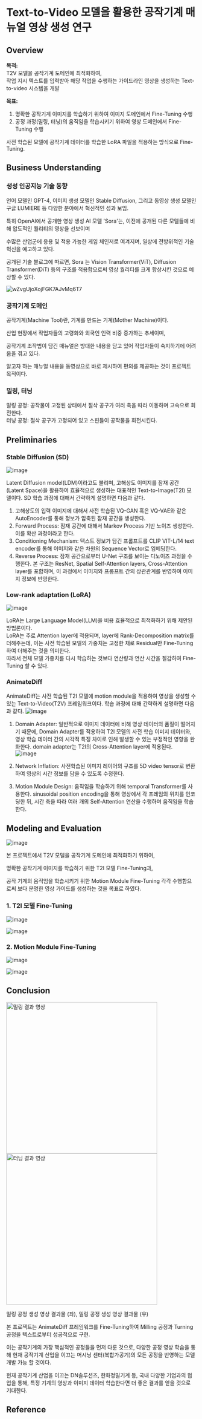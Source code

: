 # Text-to-Video 모델을 활용한 공작기계 매뉴얼 영상 생성 연구
## Overview
**목적:** <br>
T2V 모델을 공작기계 도메인에 최적화하여, <br>
작업 지시 텍스트를 입력받아 해당 작업을 수행하는 가이드라인 영상을 생성하는 Text-to-video 시스템을 개발<br>

**목표:**
1. 명확한 공작기계 이미지를 학습하기 위하여 이미지 도메인에서 Fine-Tuning 수행
2. 공정 과정(밀링, 터닝)의 움직임을 학습시키기 위하여 영상 도메인에서 Fine-Tuning 수행<br>

사전 학습된 모델에 공작기계 데이터를 학습한 LoRA 파일을 적용하는 방식으로 Fine-Tuning.

## Business Understanding
### 생성 인공지능 기술 동향

언어 모델인 GPT-4, 이미지 생성 모델인 Stable Diffusion, 그리고 동영상 생성 모델인 구글 LUMIERE 등 다양한 분야에서 혁신적인 성과 보임.

특히 OpenAI에서 공개한 영상 생성 AI 모델 'Sora'는, 이전에 공개된 다른 모델들에 비해 압도적인 퀄리티의 영상을 선보이며

수많은 산업군에 응용 및 적용 가능한 게임 체인저로 여겨지며, 일상에 전방위적인 기술 혁신을 예고하고 있다.

공개된 기술 블로그에 따르면, Sora 는 Vision Transformer(ViT), Diffusion Transformer(DiT) 등의 구조를 적용함으로써 영상 퀄리티를 크게 향상시킨 것으로 예상할 수 있다.

![wZvgUjoXojFGK7AJvMq6T7](https://github.com/kosonkh7/T2V-Machine-tool-Fine-Tuning/assets/83086978/d952c6d9-5812-4b8e-880b-8db87e9e5f68)

### 공작기계 도메인

공작기계(Machine Tool)란, 기계를 만드는 기계(Mother Machine)이다.

산업 현장에서 작업자들의 고령화와 외국인 인력 비중 증가하는 추세이며, 

공작기계 조작법이 담긴 매뉴얼은 방대한 내용을 담고 있어 작업자들이 숙지하기에 어려움을 겪고 있다.

알고자 하는 매뉴얼 내용을 동영상으로 바로 제시하여 편의를 제공하는 것이 프로젝트 목적이다.

### 밀링, 터닝

밀링 공정: 공작물이 고정된 상태에서 절삭 공구가 여러 축을 따라 이동하며 고속으로 회전한다.<br>
터닝 공정: 절삭 공구가 고정되어 있고 스핀들이 공작물을 회전시킨다.


## Preliminaries
### Stable Diffusion (SD)
![image](https://github.com/kosonkh7/T2V-Machine-tool-Fine-Tuning/assets/83086978/7f5c5b16-6b8f-4c4f-8b8f-5b8b20346989)

Latent Diffusion model(LDM)이라고도 불리며, 고해상도 이미지를 잠재 공간(Latent Space)을 활용하여 효율적으로 생성하는 대표적인 Text-to-Image(T2I) 모델이다. SD 학습 과정에 대해서 간략하게 설명하면 다음과 같다.

1. 고해상도의 입력 이미지에 대해서 사전 학습된 VQ-GAN 혹은 VQ-VAE와 같은 AutoEncoder를 통해 정보가 압축된 잠재 공간을 생성한다.
2. Forward Process: 잠재 공간에 대해서 Markov Process 기반 노이즈 생성한다. 이를 확산 과정이라고 한다.
3. Conditioning Mechanism: 텍스트 정보가 담긴 프롬프트를 CLIP VIT-L/14 text encoder를 통해 이미지와 같은 차원의 Sequence Vector로 임베딩한다.
4. Reverse Process: 잠재 공간으로부터 U-Net 구조를 보이는 디노이즈 과정을 수행한다. 본 구조는 ResNet, Spatial Self-Attention layers, Cross-Attention layer를 포함하며, 이 과정에서 이미지와 프롬프트 간의 상관관계를 반영하여 이미지 정보에 반영한다.

### Low-rank adaptation (LoRA)
![image](https://github.com/kosonkh7/T2V-Machine-tool-Fine-Tuning/assets/83086978/b76c0f6d-84d0-4cb3-97d2-2f7f16769d70)

LoRA는 Large Language Model(LLM)을 비용 효율적으로 최적화하기 위해 제안된 방법론이다. <br>
LoRA는 주로 Attention layer에 적용되며, layer에 Rank-Decomposition matrix를 더해주는데, 이는 사전 학습된 모델의 가중치는 고정한 채로 Residual만 Fine-Tuning하여 더해주는 것을 의미한다. <br>
따라서 전체 모델 가중치를 다시 학습하는 것보다 연산량과 연산 시간을 절감하여 Fine-Tuning 할 수 있다.<br>

### AnimateDiff
AnimateDiff는 사전 학습된 T2I 모델에 motion module을 적용하여 영상을 생성할 수 있는 Text-to-Video(T2V) 프레임워크이다. 학습 과정에 대해 간략하게 설명하면 다음과 같다.
![image](https://github.com/kosonkh7/T2V-Machine-tool-Fine-Tuning/assets/83086978/355ba493-c2cb-4b97-bcee-8dc028271683)

1. Domain Adapter: 일반적으로 이미지 데이터에 비해 영상 데이터의 품질이 떨어지기 때문에, Domain Adapter를 적용하여 T2I 모델의 사전 학습 이미지 데이터와, 영상 학습 데이터 간의 시각적 특징 차이로 인해 발생할 수 있는 부정적인 영향을 완화한다. domain adapter는 T2I의 Cross-Attention layer에 적용된다. <br>
 ![image](https://github.com/kosonkh7/T2V-Machine-tool-Fine-Tuning/assets/83086978/03d47f95-94f4-4c21-9ece-c85fa3c511c6)

2. Network Inflation: 사전학습된 이미지 레이어의 구조를 5D video tensor로 변환하여 영상의 시간 정보를 담을 수 있도록 수정한다.<br>
3. Motion Module Design: 움직임을 학습하기 위해 temporal Transformer를 사용한다. sinusoidal position encoding을 통해 영상에서 각 프레임의 위치를 인코딩한 뒤, 시간 축을 따라 여러 개의 Self-Attention 연산을 수행하며 움직임을 학습한다.<br>


## Modeling and Evaluation
![image](https://github.com/kosonkh7/T2V-Machine-tool-Fine-Tuning/assets/83086978/b9a64368-f671-4a1b-8b17-de5ac8fdf74f)

본 프로젝트에서 T2V 모델을 공작기계 도메인에 최적화하기 위하여, <br>

명확한 공작기계 이미지를 학습하기 위한 T2I 모델 Fine-Tuning과, <br>

공작 기계의 움직임을 학습시키기 위한 Motion Module Fine-Tuning 각각 수행함으로써 보다 분명한 영상 가이드를 생성하는 것을 목표로 하였다.

### 1. T2I 모델 Fine-Tuning
![image](https://github.com/kosonkh7/T2V-Machine-tool-Fine-Tuning/assets/83086978/0f9ecddf-1971-4b29-91d5-2ccef8131e90)

![image](https://github.com/kosonkh7/T2V-Machine-tool-Fine-Tuning/assets/83086978/97d0666b-a76f-42d3-8741-390edc0fea34)

### 2. Motion Module Fine-Tuning

![image](https://github.com/kosonkh7/T2V-Machine-tool-Fine-Tuning/assets/83086978/bcf5c6ff-d6e8-44e3-8acf-a775206bda05)

![image](https://github.com/kosonkh7/T2V-Machine-tool-Fine-Tuning/assets/83086978/b7544d9d-2878-4bf0-b436-e3bc0c988ba4)


## Conclusion

<a href="https://github.com/kosonkh7/T2V-Machine-tool-Fine-Tuning/assets/83086978/381717fe-d4c6-4258-bd0b-953913e674ad">
    <img src="https://github.com/kosonkh7/T2V-Machine-tool-Fine-Tuning/assets/83086978/381717fe-d4c6-4258-bd0b-953913e674ad" alt="밀링 결과 영상" width="400" height="400">
</a>

<a href="https://github.com/kosonkh7/T2V-Machine-tool-Fine-Tuning/assets/83086978/4d9839f5-f955-40f8-a5af-24fce3012004">
    <img src="https://github.com/kosonkh7/T2V-Machine-tool-Fine-Tuning/assets/83086978/4d9839f5-f955-40f8-a5af-24fce3012004" alt="터닝 결과 영상" width="400" height="400">
</a>


밀링 공정 생성 영상 결과물 (좌), 밀링 공정 생성 영상 결과물 (우) 

본 프로젝트는 AnimateDiff 프레임워크를 Fine-Tuning하여 Milling 공정과 Turning 공정을 텍스트로부터 성공적으로 구현.<br>

이는 공작기계의 가장 핵심적인 공정들을 먼저 다룬 것으로, 다양한 공정 영상 학습을 통해 현재 공작기계 산업을 이끄는 머시닝 센터(복합가공기)의 모든 공정을 반영하는 모델 개발 가능 할 것이다.<br>

현재 공작기계 산업을 이끄는 DN솔루션즈, 한화정밀기계 등, 국내 다양한 기업과의 협업을 통해, 특정 기계의 영상과 이미지 데이터 학습한다면 더 좋은 결과를 얻을 것으로 기대한다.<br>


## Reference

